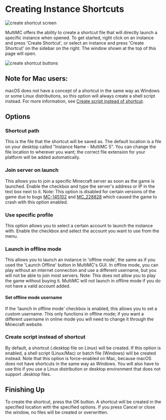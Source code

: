 # Creating Instance Shortcuts
![create shortcut screen](https://user-images.githubusercontent.com/35371030/177705677-8399ad6f-da12-4adc-bc20-dbc845a637b1.png)


MultiMC offers the ability to create a shortcut file that will directly launch a specific instance when opened.
To get started, right click on an instance and press 'Create Shortcut', or select an instance and press 'Create Shortcut' on the sidebar on the right.
The window shown at the top of this page will open.


![create shortcut buttons](https://user-images.githubusercontent.com/35371030/177706235-c87668c0-a250-47c4-be46-4ad6fb71920e.png)

## Note for Mac users:
macOS does not have a concept of a shortcut in the same way as Windows or some Linux distributions, so this option will always create a shell script instead.
For more information, see [Create script instead of shortcut](#create-script-instead-of-shortcut).

## Options
### Shortcut path
This is the file that the shortcut will be saved as. The default location is a file on your desktop called "Instance Name - MultiMC 5".
You can change the file location to wherever you want; the correct file extension for your platform will be added automatically.

### Join server on launch
This allows you to join a specific Minecraft server as soon as the game is launched. Enable the checkbox and type the server's address or IP in the text box next to it.
Note: This option is disabled for certain versions of the game due to bugs [MC-145102](https://bugs.mojang.com/browse/MC-145102) and [MC_228828](https://bugs.mojang.com/browse/MC-228828) which caused the game to crash with this option enabled.

### Use specific profile
This option allows you to select a certain account to launch the instance with. Enable the checkbox and select the account you want to use from the menu.

### Launch in offline mode
This allows you to launch an instance in 'offline mode', the same as if you used the 'Launch Offline' button in MultiMC's GUI.
In offline mode, you can play without an internet connection and use a different username, but you will not be able to join most servers.
Note: This does not allow you to play the game without buying it. MultiMC will not launch in offline mode if you do not have a valid account added.
#### Set offline mode username
If the 'launch in offline mode' checkbox is enabled, this allows you to set a custom username.
This only functions in offline mode; if you want a different username in online mode you will need to change it through the Minecraft website.

### Create script instead of shortcut
By default, a shortcut (.desktop file on Linux) will be created.
If this option is enabled, a shell script (Linux/Mac) or batch file (Windows) will be created instead.
Note that this option is force-enabled on Mac, because macOS does not have shortcuts in the same way as Windows.
You will also have to use this if you use a Linux distribution or desktop environment that does not support .desktop files.

## Finishing Up
To create the shortcut, press the OK button. A shortcut will be created in the specified location with the specified options.
If you press Cancel or close the window, no files will be created or overwritten.
